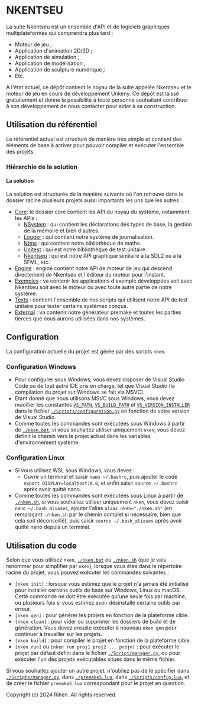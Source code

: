 # NKENTSEU

La suite Nkentseu est un ensemble d'API et de logiciels graphiques multiplateformes qui comprendra plus tard :

- Moteur de jeu ;
- Application d'animation 2D/3D ;
- Application de simulation ;
- Application de modélisation ;
- Application de sculpture numérique ;
- Etc.

À l'état actuel, ce dépôt contient le noyau de la suite appelée Nkentseu et le moteur de jeu en cours de développement Unkeny. Ce dépôt est laissé gratuitement et donne la possibilité à toute personne souhaitant contribuer à son développement de nous contacter pour aider à sa construction.

## Utilisation du référentiel

Le référentiel actuel est structuré de manière très simple et contient des éléments de base à activer pour pouvoir compiler et exécuter l'ensemble des projets.

### Hiérarchie de la solution

#### La solution

La solution est structurée de la manière suivante où l'on retrouve dans le dossier racine plusieurs projets aussi importants les uns que les autres :

- [Core](./Core): le dossier core contient les API du noyau du système, notamment les APIs :
    - [NSystem](./Core/NSystem) : qui contient les déclarations des types de base, la gestion de la mémoire et bien d'autres.
    - [Logger](./Core/Logger) : qui contient notre système de journalisation.
    - [Ntms](./Core/Ntms) : qui contient notre bibliothèque de maths.
    - [Unitest](./Core/Unitest) : qui est notre bibliothèque de test unitaire.
    - [Nkentseu](./Core/Nkentseu) : qui est notre API graphique similaire à la SDL2 ou à la SFML, etc.
- [Engine](./Engine) : engine contient notre API de moteur de jeu qui descend directement de Nkentseu et l'éditeur du moteur pour l'instant.
- [Exemples](./Exemples) : va contenir les applications d'exemple développées soit avec Nkentseu soit avec le moteur ou avec toute autre partie de notre système.
- [Texts](./Texts) : contient l'ensemble de nos scripts qui utilisent notre API de test unitaire pour tester certains systèmes conçus.
- [External](./External) : va contenir notre générateur premake et toutes les parties tierces que nous aurons utilisées dans nos systèmes.

## Configuration

La configuration actuelle du projet est gérée par des scripts `nken`.

### Configuration Windows
- Pour configurer sous Windows, vous devez disposer de Visual Studio Code ou de tout autre IDE pris en charge, tel que Visual Studio (la compilation du projet sur Windows se fait via MSVC).
- Étant donné que nous utilisons MSVC sous Windows, vous devez modifier les constantes [`VS_PATH`](./Scripts/configuration.py), [`VS_BUILD_PATH`](./Scripts/configuration.py) et [`VS_VERSION_INSTALLER`](./Scripts/configuration.py) dans le fichier [`./Scripts/configuration.py`](./Scripts/configuration.py) en fonction de votre version de Visual Studio.
- Comme toutes les commandes sont exécutées sous Windows à partir de [`./nken.bat`](./nken.bat), si vous souhaitez utiliser uniquement `nken`, vous devez définir le chemin vers le projet actuel dans les variables d'environnement système.

### Configuration Linux
- Si vous utilisez WSL sous Windows, vous devez :
    - Ouvrir un terminal et saisir `nano ~/.bashrc`, puis ajouter le code `export DISPLAY=localhost:0.0`, et enfin saisir `source ~/.bashrc` après avoir quitté nano.
- Comme toutes les commandes sont exécutées sous Linux à partir de [`./nken.sh`](./nken.sh), si vous souhaitez utiliser uniquement `nken`, vous devez saisir `nano ~/.bash_aliases`, ajouter l'alias `alias nken="./nken.sh"` (en remplaçant `./nken.sh` par le chemin complet si nécessaire, bien que cela soit déconseillé), puis saisir `source ~/.bash_aliases` après avoir quitté nano depuis un terminal.

## Utilisation du code
Selon que vous utilisez `nken`, [`./nken.bat`](./nken.bat) ou [`./nken.sh`](./nken.sh) (que je vais renommer pour simplifier par `nken`), lorsque vous êtes dans le répertoire racine du projet, vous pouvez exécuter les commandes suivantes :

- `[nken init]` : lorsque vous estimez que le projet n'a jamais été initialisé pour installer certains outils de base sur Windows, Linux ou macOS. Cette commande ne doit être exécutée qu'une seule fois par machine, ou plusieurs fois si vous estimez avoir désinstallé certains outils par erreur.
- `[nken gen]` : pour générer les projets en fonction de la plateforme cible.
- `[nken clean]` : pour vider ou supprimer les dossiers de build et de génération. Vous devez ensuite exécuter à nouveau `nken gen` pour continuer à travailler sur les projets.
- `[nken build]` : pour compiler le projet en fonction de la plateforme cible.
- `[nken run]` ou `[nken run proj1 proj2 ... projn]` : pour exécuter le projet par défaut défini dans le fichier [`./Script/manager.py`](./Scripts/manager.py), ou pour exécuter l'un des projets exécutables situés dans le même fichier.

Si vous souhaitez ajouter un autre projet, n'oubliez pas de le spécifier dans [`./Scripts/manager.py`](./Scripts/manager.py), dans [`./premake5.lua`](./premake5.lua), dans [`./Scripts/config.lua`](./Scripts/config.lua), et de créer le fichier `premake5.lua` correspondant pour le projet en question.

Copyright (c) 2024 Rihen. All rights reserved.